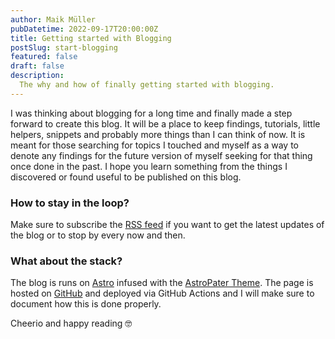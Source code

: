 ```yaml
---
author: Maik Müller
pubDatetime: 2022-09-17T20:00:00Z
title: Getting started with Blogging
postSlug: start-blogging
featured: false
draft: false
description:
  The why and how of finally getting started with blogging.
---
```


I was thinking about blogging for a long time and finally made a step forward to create this blog. It will be a place to keep findings, tutorials, little helpers, snippets and probably more things than I can think of now. It is meant for those searching for topics I touched and myself as a way to denote any findings for the future version of myself seeking for that thing once done in the past. I hope you learn something from the things I discovered or found useful to be published on this blog.

### How to stay in the loop?

Make sure to subscribe the [RSS feed](https://aatmmr.github.io/rss.xml) if you want to get the latest updates of the blog or to stop by every now and then.

### What about the stack?

The blog is runs on [Astro](https://astro.build) infused with the [AstroPater Theme](https://astro.build/themes/details/astro-paper/). The page is hosted on [GitHub](https://github.com/aatmmr/aatmmr.github.io) and deployed via GitHub Actions and I will make sure to document how this is done properly.

Cheerio and happy reading 🤓